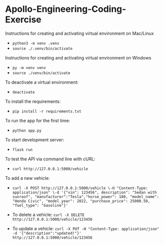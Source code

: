 # Apollo-Engineering-Coding-Exercise

Instructions for creating and activating virtual environment on Mac/Linux
- `python3 -m venv .venv`
- `source ./.venv/bin/activate`

Instructions for creating and activating virtual environment on Windows
- `py -m venv venv`
- `source ./venv/bin/activate`

To deactivate a virtual environment:
- `deactivate`

To install the requirements:
- `pip install -r requirements.txt`

To run the app for the first time:
- `python app.py`

To start development server:
- `flask run`

To test the API via command line with cURL:
- `curl http://127.0.0.1:5000/vehicle`

To add a new vehicle:
- `curl -X POST http://127.0.0.1:5000/vehicle \-H "Content-Type: application/json" \-d '{"vin": 123456", description": "Sedan with sunroof", "manufacturer":"Tesla","horse_power": 180, "model_name": "Honda Civic", "model_year": 2022, "purchase_price": 25000.50, "fuel_type": "Gasoline"}'`

- To delete a vehicle:
`curl -X DELETE http://127.0.0.1:5000/vehicle/123456`

- To update a vehicle:
`curl -X PUT -H "Content-Type: application/json" -d '{"description":"updated!"}' http://127.0.0.1:5000/vehicle/123456`

